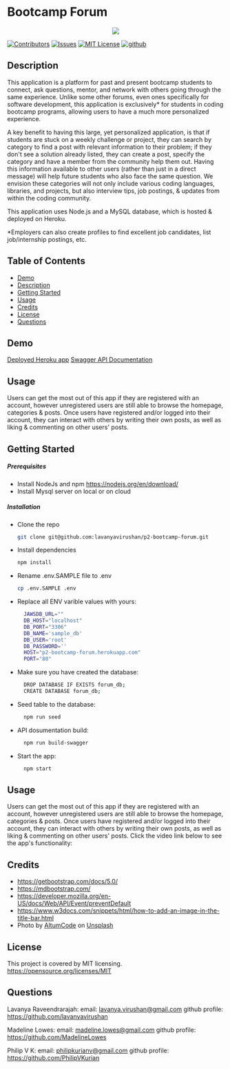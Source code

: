 # Bootcamp Forum

<p align="center">
<img src="https://user-images.githubusercontent.com/114792819/216424896-e9d9ed50-955e-4149-a952-ccc6aa4ca8cf.png" />
</p>

[![Contributors][contributors-shield]][contributors-url]
[![Issues][issues-shield]][issues-url]
[![MIT License][license-shield]][license-url]
[![github][github-shield]][github-url]

## Description

This application is a platform for past and present bootcamp students to connect, ask questions, mentor, and network with others going through the same experience. Unlike some other forums, even ones specifically for software development, this application is exclusively\* for students in coding bootcamp programs, allowing users to have a much more personalized experience.

A key benefit to having this large, yet personalized application, is that if students are stuck on a weekly challenge or project, they can search by category to find a post with relevant information to their problem; if they don't see a solution already listed, they can create a post, specify the category and have a member from the community help them out. Having this information available to other users (rather than just in a direct message) will help future students who also face the same question. We envision these categories will not only include various coding languages, libraries, and projects, but also interview tips, job postings, & updates from within the coding community.

This application uses Node.js and a MySQL database, which is hosted & deployed on Heroku.

\*Employers can also create profiles to find excellent job candidates, list job/internship postings, etc.

## Table of Contents

- [Demo](#demo)
- [Description](#description)
- [Getting Started](#getting_started)
- [Usage](#usage)
- [Credits](#credits)
- [License](#license)
- [Questions](#questions)

## Demo

[Deployed Heroku app](https://p2-bootcamp-forum.herokuapp.com/)
[Swagger API Documentation](http://p2-bootcamp-forum.herokuapp.com/docs)

## Usage

Users can get the most out of this app if they are registered with an account, however unregistered users are still able to browse the homepage, categories & posts. Once users have registered and/or logged into their account, they can interact with others by writing their own posts, as well as liking & commenting on other users' posts.

## Getting Started

##### Prerequisites

- Install NodeJs and npm https://nodejs.org/en/download/
- Install Mysql server on local or on cloud

##### Installation

- Clone the repo
  ```sh
  git clone git@github.com:lavanyavirushan/p2-bootcamp-forum.git
  ```
- Install dependencies
  ```sh
  npm install
  ```
- Rename .env.SAMPLE file to .env
  ```sh
  cp .env.SAMPLE .env
  ```
- Replace all ENV varible values with yours:

  ```sh
    JAWSDB_URL=""
    DB_HOST="localhost"
    DB_PORT="3306"
    DB_NAME='sample_db'
    DB_USER='root'
    DB_PASSWORD=''
    HOST="p2-bootcamp-forum.herokuapp.com"
    PORT="80"
  ```

- Make sure you have created the database:

  ```sh
    DROP DATABASE IF EXISTS forum_db;
    CREATE DATABASE forum_db;
  ```

- Seed table to the database:

  ```sh
    npm run seed
  ```

- API dosumentation build:

  ```sh
    npm run build-swagger
  ```

- Start the app:
  ```sh
    npm start
  ```

## Usage

Users can get the most out of this app if they are registered with an account, however unregistered users are still able to browse the homepage, categories & posts. Once users have registered and/or logged into their account, they can interact with others by writing their own posts, as well as liking & commenting on other users' posts. Click the video link below to see the app's functionality:

## Credits

- https://getbootstrap.com/docs/5.0/
- https://mdbootstrap.com/
- https://developer.mozilla.org/en-US/docs/Web/API/Event/preventDefault
- https://www.w3docs.com/snippets/html/how-to-add-an-image-in-the-title-bar.html
- Photo by <a href="https://unsplash.com/ko/@altumcode?utm_source=unsplash&utm_medium=referral&utm_content=creditCopyText">AltumCode</a> on <a href="https://unsplash.com/s/photos/coding-bootcamp?utm_source=unsplash&utm_medium=referral&utm_content=creditCopyText">Unsplash</a>

## License

This project is covered by MIT licensing.
https://opensource.org/licenses/MIT

## Questions

Lavanya Raveendrarajah:
email: lavanya.virushan@gmail.com
github profile: https://github.com/lavanyavirushan

Madeline Lowes:
email: madeline.lowes@gmail.com
github profile: https://github.com/MadelineLowes

Philip V K:
email: philipkurianv@gmail.com
github profile: https://github.com/PhilipVKurian

<!-- MARKDOWN LINKS & IMAGES -->
<!-- https://www.markdownguide.org/basic-syntax/#reference-style-links -->

[contributors-shield]: https://img.shields.io/github/contributors/lavanyavirushan/p2-bootcamp-forum.svg?style=for-the-badge
[contributors-url]: https://github.com/lavanyavirushan/project-1-fitness-lind/graphs/contributors
[issues-shield]: https://img.shields.io/github/issues/lavanyavirushan/project-1-fitness-lind.svg?style=for-the-badge
[issues-url]: https://github.com/lavanyavirushan/project-1-fitness-lind/issues
[license-shield]: https://img.shields.io/github/license/lavanyavirushan/project-1-fitness-lind.svg?style=for-the-badge
[license-url]: https://github.com/lavanyavirushan/project-1-fitness-lind/blob/main/LICENSE
[github-shield]: https://img.shields.io/badge/-github-black.svg?style=for-the-badge&logo=github&colorB=555
[github-url]: https://github.com/lavanyavirushan/project-1-fitness-lind
[product-screenshot]: https://user-images.githubusercontent.com/63548697/204180902-6db65c02-85e2-4dd2-96c9-a5aa6fbf1c83.png
[product-screenshot-bmi]: https://user-images.githubusercontent.com/63548697/204181285-a4e3df78-cea2-4824-83d0-5845a55c2e37.png
[product-screenshot-workouts]: https://user-images.githubusercontent.com/63548697/204181506-b39d7a89-64a2-4c97-84a1-435c8e3d72c5.png
[product-screenshot-workout-video]: https://user-images.githubusercontent.com/63548697/204182036-1013c6ad-c526-48ed-b62a-cf5e2ffb7be0.png
[product-screenshot-mealplans]: https://user-images.githubusercontent.com/63548697/204182335-bdc68f3b-bbb0-4e81-95b8-3ea8161050d6.png
[product-screenshot-about]: https://user-images.githubusercontent.com/63548697/204182458-ce898edf-8756-40e3-a973-44e7ccd192d9.png
[tailwindcss.com]: https://img.shields.io/badge/Tailwindcss-F0F0F0?style=for-the-badge&logo=tailwindcss&logoColor=light-blue
[tailwindcss-url]: https://tailwindcss.com/
[jquery.com]: https://img.shields.io/badge/jQuery-0769AD?style=for-the-badge&logo=jquery&logoColor=white
[jquery-url]: https://jquery.com
